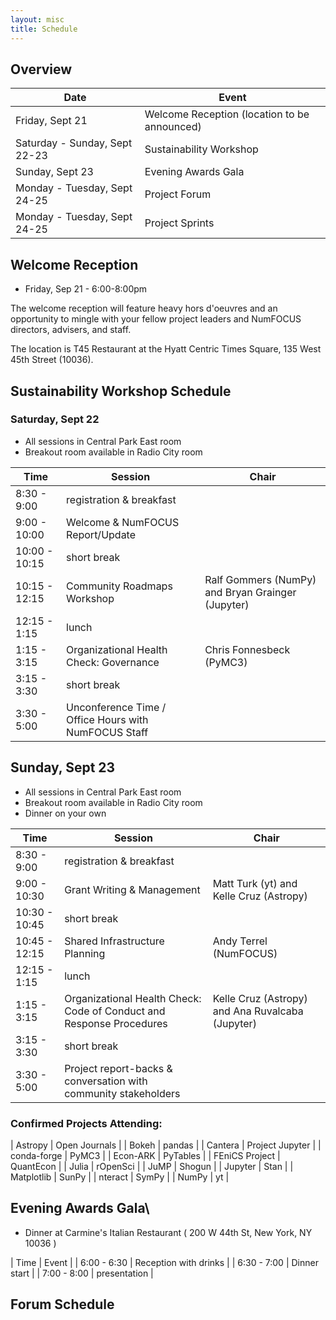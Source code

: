 ```yaml
---
layout: misc
title: Schedule
---
```


## Overview

| Date | Event |
|------|-------|
| Friday, Sept 21 | Welcome Reception (location to be announced) |
| Saturday - Sunday, Sept 22-23 | Sustainability Workshop |
| Sunday, Sept 23 | Evening Awards Gala |
| Monday - Tuesday, Sept 24-25 | Project Forum |
| Monday - Tuesday, Sept 24-25 | Project Sprints |


## Welcome Reception

- Friday, Sep 21 - 6:00-8:00pm

The welcome reception will feature heavy hors d'oeuvres and an opportunity to mingle with your fellow project leaders and NumFOCUS directors, advisers, and staff.

The location is T45 Restaurant at the Hyatt Centric Times Square, 135 West 45th Street (10036).

## Sustainability Workshop Schedule


### Saturday, Sept 22 

- All sessions in Central Park East room
- Breakout room available in Radio City room

| Time | Session | Chair |
|------|---------|-------|
| 8:30 - 9:00 | registration & breakfast | |
| 9:00 - 10:00 | Welcome & NumFOCUS Report/Update | |
| 10:00 - 10:15 | short break | |
| 10:15 - 12:15 | Community Roadmaps Workshop |  Ralf Gommers (NumPy) and Bryan Grainger (Jupyter) |
| 12:15 - 1:15 | lunch | |
| 1:15 - 3:15 | Organizational Health Check: Governance | Chris Fonnesbeck (PyMC3) |	
| 3:15 - 3:30 | short break | |
| 3:30 - 5:00 | Unconference Time	/ Office Hours with NumFOCUS Staff	| |


## Sunday, Sept 23

- All sessions in Central Park East room
- Breakout room available in Radio City room
- Dinner on your own

| Time | Session | Chair |
|------|---------|-------|
| 8:30 - 9:00 |	registration & breakfast | |
| 9:00 - 10:30 |	Grant Writing & Management | Matt Turk (yt) and Kelle Cruz (Astropy) | 
| 10:30 - 10:45	| short break	| |		
| 10:45 - 12:15	| Shared Infrastructure Planning | Andy Terrel (NumFOCUS) |
| 12:15 - 1:15 | lunch | |
| 1:15 - 3:15	| Organizational Health Check: Code of Conduct and Response Procedures | Kelle Cruz (Astropy) and Ana Ruvalcaba (Jupyter)	|
| 3:15 - 3:30 |	short break	| |
| 3:30 - 5:00	| Project report-backs & conversation with community stakeholders | |

### Confirmed Projects Attending:

| Astropy | Open Journals |
| Bokeh | pandas |
| Cantera | Project Jupyter |
| conda-forge | PyMC3 |
| Econ-ARK | PyTables |
| FEniCS Project | QuantEcon |
| Julia | rOpenSci |
| JuMP | Shogun |
| Jupyter | Stan |
| Matplotlib | SunPy |
| nteract | SymPy |
| NumPy | yt |


## Evening Awards Gala\

- Dinner at Carmine's Italian Restaurant ( 200 W 44th St, New York, NY 10036 )

| Time | Event |
| 6:00 - 6:30 | Reception with drinks |
| 6:30 - 7:00 | Dinner start |
| 7:00 - 8:00 | presentation |

## Forum Schedule

